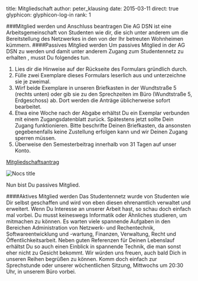 title: Mitgliedschaft
author: peter_klausing
date: 2015-03-11
direct: true
glyphicon: glyphicon-log-in
rank: 1

###Mitglied werden und Anschluss beantragen
Die AG DSN ist eine Arbeitsgemeinschaft von Studenten wie dir, die sich unter anderem um die Bereitstellung des Netzwerkes in den von der Ihr betreuten Wohnheimen kümmern.
####Passives Mitglied werden
Um passives Mitglied in der AG DSN zu werden und damit unter anderem Zugang zum Studentennetz zu erhalten , musst Du folgendes tun.

1. Lies dir die Hinweise auf der Rückseite des Formulars gründlich durch.
2. Fülle zwei Exemplare dieses Formulars leserlich aus und unterzeichne sie je zweimal.
3. Wirf beide Exemplare in unseren Briefkasten in der Wundtstraße 5 (rechts unten) oder gib sie zu den Sprechzeiten im Büro (Wundtstraße 5, Erdgeschoss) ab. Dort werden die Anträge üblicherweise sofort bearbeitet.
4. Etwa eine Woche nach der Abgabe erhältst Du ein Exemplar verbunden mit einem Zugangsdatenblatt zurück. Spätestens jetzt sollte Dein Zugang funktionieren. Bitte beschrifte Deinen Briefkasten, da ansonsten gegebenenfalls keine Zustellung erfolgen kann und wir Deinen Zugang sperren müssen.
5. Überweise den Semesterbeitrag innerhalb von 31 Tagen auf unser Konto.

[Mitgliedschaftsantrag](/documents/antrag_de.pdf)

![Nocs title](http://www.wisd.com/nocs/demo/title-nocs.png "Nocs")

Nun bist Du passives Mitglied.

####Aktives Mitglied werden
Das Studentennetz wurde von Studenten wie Dir selbst geschaffen und wird von eben diesen ehrenamtlich verwaltet und erweitert. Wenn Du Interesse an unserer Arbeit hast, so schau doch einfach mal vorbei. Du musst keineswegs Informatik oder Ähnliches studieren, um mitmachen zu können.
Es warten viele spannende Aufgaben in den Bereichen Administration von Netzwerk- und Rechentechnik, Softwareentwicklung und -wartung, Finanzen, Verwaltung, Recht und Öffentlichkeitsarbeit.
Neben guten Referenzen für Deinen Lebenslauf erhältst Du so auch einen Einblick in spannende Technik, die man sonst eher nicht zu Gesicht bekommt. Wir würden uns freuen, auch bald Dich in unseren Reihen begrüßen zu können. Komm doch einfach zur Sprechstunde oder unserer wöchentlichen Sitzung, Mittwochs um 20:30 Uhr, in unserem Büro vorbei.
